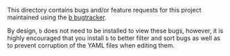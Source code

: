 This directory contains bugs and/or feature requests for this project maintained using the [b bugtracker](https://github.com/jwjulien/b).

By design, `b` does not need to be installed to view these bugs, however, it is highly encouraged that you install `b` to better filter and sort bugs as well as to prevent corruption of the YAML files when editing them.
